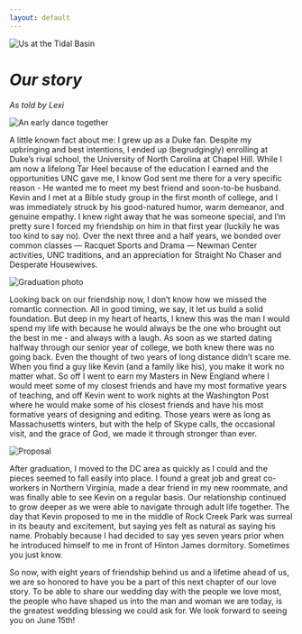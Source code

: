 ```yaml
---
layout: default
---
```


![Us at the Tidal Basin](../assets/images/IMG_6670.jpg)

# _Our story_

_As told by Lexi_

<div class="dc-guide" markdown="1">

![An early dance together](../assets/images/first-dance.jpg)

A little known fact about me: I grew up as a Duke fan. Despite my upbringing and best intentions, I ended up (begrudgingly) enrolling at Duke’s rival school, the University of North Carolina at Chapel Hill. While I am now a lifelong Tar Heel because of the education I earned and the opportunities UNC gave me, I know God sent me there for a very specific reason - He wanted me to meet my best friend and soon-to-be husband. Kevin and I met at a Bible study group in the first month of college, and I was immediately struck by his good-natured humor, warm demeanor, and genuine empathy. I knew right away that he was someone special, and I’m pretty sure I forced my friendship on him in that first year (luckily he was too kind to say no). Over the next three and a half years, we bonded over common classes — Racquet Sports and Drama — Newman Center activities, UNC traditions, and an appreciation for Straight No Chaser and Desperate Housewives.

![Graduation photo](../assets/images/2014.jpg)

Looking back on our friendship now, I don’t know how we missed the romantic connection. All in good timing, we say, it let us build a solid foundation. But deep in my heart of hearts, I knew this was the man I would spend my life with because he would always be the one who brought out the best in me - and always with a laugh. As soon as we started dating halfway through our senior year of college, we both knew there was no going back. Even the thought of two years of long distance didn’t scare me. When you find a guy like Kevin (and a family like his), you make it work no matter what. So off I went to earn my Masters in New England where I would meet some of my closest friends and have my most formative years of teaching, and off Kevin went to work nights at the Washington Post where he would make some of his closest friends and have his most formative years of designing and editing. Those years were as long as Massachusetts winters, but with the help of Skype calls, the occasional visit, and the grace of God, we made it through stronger than ever.

</div>

![Proposal](../assets/images/proposal.jpg)

<div class="dc-guide" markdown="1">

After graduation, I moved to the DC area as quickly as I could and the pieces seemed to fall easily into place. I found a great job and great co-workers in Northern Virginia, made a dear friend in my new roommate, and was finally able to see Kevin on a regular basis. Our relationship continued to grow deeper as we were able to navigate through adult life together. The day that Kevin proposed to me in the middle of Rock Creek Park was surreal in its beauty and excitement, but saying yes felt as natural as saying his name. Probably because I had decided to say yes seven years prior when he introduced himself to me in front of Hinton James dormitory. Sometimes you just know.

So now, with eight years of friendship behind us and a lifetime ahead of us, we are so honored to have you be a part of this next chapter of our love story. To be able to share our wedding day with the people we love most, the people who have shaped us into the man and woman we are today, is the greatest wedding blessing we could ask for. We look forward to seeing you on June 15th!


</div>

<!-- # _Our wedding party_ -->

